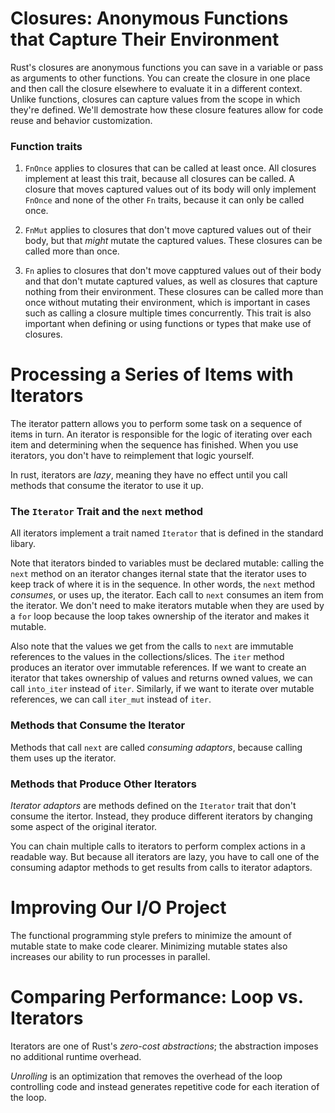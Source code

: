 # Closures: Anonymous Functions that Capture Their Environment

Rust's closures are anonymous functions you can save in a variable or pass as arguments to other functions. You can create the closure in one place and then call the closure elsewhere to evaluate it in a different context. Unlike functions, closures can capture values from the scope in which they're defined. We'll demostrate how these closure features allow for code reuse and behavior customization.

### Function traits

1. `FnOnce` applies to closures that can be called at least once. All closures implement at least this trait, because all closures can be called. A closure that moves captured values out of its body will only implement `FnOnce` and none of the other `Fn` traits, because it can only be called once.

2. `FnMut` applies to closures that don't move captured values out of their body, but that *might* mutate the captured values. These closures can be called more than once.

3. `Fn` aplies to closures that don't move capptured values out of their body and that don't mutate captured values, as well as closures that capture nothing from their environment. These closures can be called more than once without mutating their environment, which is important in cases such as calling a closure multiple times concurrently. This trait is also important when defining or using functions or types that make use of closures.

# Processing a Series of Items with Iterators

The iterator pattern allows you to perform some task on a sequence of items in turn. An iterator is responsible for the logic of iterating over each item and determining when the sequence has finished. When you use iterators, you don't have to reimplement that logic yourself.

In rust, iterators are *lazy*, meaning they have no effect until you call methods that consume the iterator to use it up.

### The `Iterator` Trait and the `next` method

All iterators implement a trait named `Iterator` that is defined in the standard libary.

Note that iterators binded to variables must be declared mutable: calling the `next` method on an iterator changes iternal state that the iterator uses to keep track of where it is in the sequence. In other words, the `next` method *consumes*, or uses up, the iterator. Each call to `next` consumes an item from the iterator. We don't need to make iterators mutable when they are used by a `for` loop because the loop takes ownership of the iterator and makes it mutable.

Also note that the values we get from the calls to `next` are immutable references to the values in the collections/slices. The `iter` method produces an iterator over immutable references. If we want to create an iterator that takes ownership of values and returns owned values, we can call `into_iter` instead of `iter`. Similarly, if we want to iterate over mutable references, we can call `iter_mut` instead of `iter`.

### Methods that Consume the Iterator

Methods that call `next` are called *consuming adaptors*, because calling them uses up the iterator.

### Methods that Produce Other Iterators

*Iterator adaptors* are methods defined on the `Iterator` trait that don't consume the itertor. Instead, they produce different iterators by changing some aspect of the original iterator.

You can chain multiple calls to iterators to perform complex actions in a readable way. But because all iterators are lazy, you have to call one of the consuming adaptor methods to get results from calls to iterator adaptors.

# Improving Our I/O Project

The functional programming style prefers to minimize the amount of mutable state to make code clearer. Minimizing mutable states also increases our ability to run processes in parallel.

# Comparing Performance: Loop vs. Iterators

Iterators are one of Rust's *zero-cost abstractions*; the abstraction imposes no additional runtime overhead.

*Unrolling* is an optimization that removes the overhead of the loop controlling code and instead generates repetitive code for each iteration of the loop.
